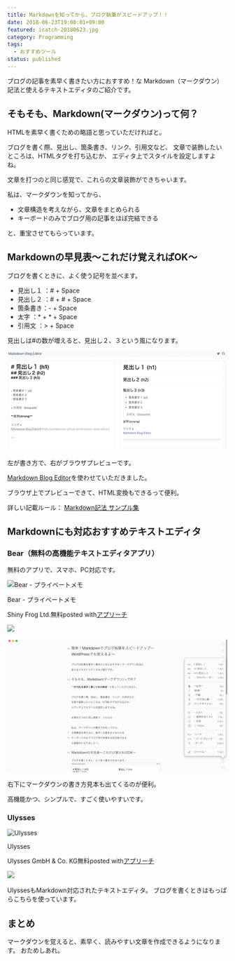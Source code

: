 ```yaml
---
title: Markdownを知ってから、ブログ執筆がスピードアップ！！
date: 2018-06-23T19:00:01+09:00
featured: icatch-20180623.jpg
category: Programming
tags:
  - おすすめツール
status: published
---
```


ブログの記事を素早く書きたい方におすすめ！な
Markdown（マークダウン）記法と使えるテキストエディタのご紹介です。

## そもそも、Markdown(マークダウン)って何？

HTMLを素早く書くための略語と思っていただければと。

ブログを書く際、見出し、箇条書き、リンク、引用文など、
文章で装飾したいところは、HTMLタグを打ち込むか、
エディタ上でスタイルを設定しますよね。

文章を打つのと同じ感覚で、これらの文章装飾ができちゃいます。

私は、マークダウンを知ってから、

* 文章構造を考えながら、文章をまとめられる
* キーボードのみでブログ用の記事をほぼ完結できる

と、重宝させてもらっています。

## Markdownの早見表〜これだけ覚えればOK〜

ブログを書くときに、よく使う記号を並べます。

* 見出し１ ：# + Space
* 見出し２ ：# + # + Space
* 箇条書き：- + Space
* 太字 ：* + * + Space
* 引用文 ：> + Space

見出しは#の数が増えると、見出し２、３という風になります。

![Markdown記法](ss_markdown.jpg)

左が書き方で、右がブラウザプレビューです。

<a href="https://yosiakatsuki.github.io/markdown-blog-editor/" target="_blank" rel="noopener noreferrer">Markdown Blog Editor</a>を使わせていただきました。

ブラウザ上でプレビューできて、HTML変換もできるって便利。

詳しい記載ルール：
<a href="https://qiita.com/tbpgr/items/989c6badefff69377da7" target="_blank" rel="noopener noreferrer">Markdown記法 サンプル集</a>

## Markdownにも対応おすすめテキストエディタ

### Bear（無料の高機能テキストエディタアプリ）

無料のアプリで、スマホ、PC対応です。

<div class="appreach"><img src="https://is5-ssl.mzstatic.com/image/thumb/Purple123/v4/25/87/40/25874033-d5f1-0fc1-45ce-2c2c3a51cba1/source/512x512bb.jpg" alt="Bear - プライベートメモ" class="appreach__icon"><div class="appreach__detail"><p class="appreach__name">Bear - プライベートメモ</p><p class="appreach__info"><span class="appreach__developper">Shiny Frog Ltd.</span><span class="appreach__price">無料</span><span class="appreach__posted">posted with<a href="https://mama-hack.com/app-reach/" title="アプリーチ" target="_blank" rel="nofollow">アプリーチ</a></span></p></div><div class="appreach__links"><a href="https://apps.apple.com/jp/app/bear-%25E3%2583%2597%25E3%2583%25A9%25E3%2582%25A4%25E3%2583%2599%25E3%2583%25BC%25E3%2583%2588%25E3%2583%25A1%25E3%2583%25A2/id1016366447?uo=4" rel="nofollow" class="appreach__aslink" target="_blank"><img src="https://nabettu.github.io/appreach/img/itune_ja.svg"></a></div></div>

![Bear見本](ss_markdown-02.jpg)

右下にマークダウンの書き方見本も出てくるのが便利。

 高機能かつ、シンプルで、すごく使いやすいです。

### Ulysses

<div class="appreach"><img src="https://is1-ssl.mzstatic.com/image/thumb/Purple124/v4/b2/d3/dd/b2d3dd58-61d2-7815-6ffa-d870f9c75657/source/512x512bb.jpg" alt="Ulysses" class="appreach__icon"><div class="appreach__detail"><p class="appreach__name">Ulysses</p><p class="appreach__info"><span class="appreach__developper">Ulysses GmbH &amp; Co. KG</span><span class="appreach__price">無料</span><span class="appreach__posted">posted with<a href="https://mama-hack.com/app-reach/" title="アプリーチ" target="_blank" rel="nofollow">アプリーチ</a></span></p></div><div class="appreach__links"><a href="https://apps.apple.com/jp/app/ulysses/id1225571038?uo=4" target="_blank" rel="nofollow" class="appreach__aslink"><img src="https://nabettu.github.io/appreach/img/itune_ja.svg"></a></div></div>

UlyssesもMarkdown対応されたテキストエディタ。
ブログを書くときはもっぱらこちらを使っています。

## まとめ
マークダウンを覚えると、素早く、読みやすい文章を作成できるようになります。
おためしあれ。



